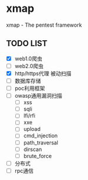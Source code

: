 # xmap
xmap - The pentest framework

## TODO LIST
- [x] web1.0爬虫
- [ ] web2.0爬虫
- [x] http/https代理 被动扫描
- [ ] 数据库存储
- [ ] poc利用框架
- [ ] owasp通用漏洞扫描
	- [ ] xss
	- [ ] sqli
	- [ ] lfi/rfi
	- [ ] xxe
	- [ ] upload
	- [ ] cmd_injection
	- [ ] path_traversal
	- [ ] dirscan
	- [ ] brute_force
- [ ] 分布式
- [ ] rpc通信